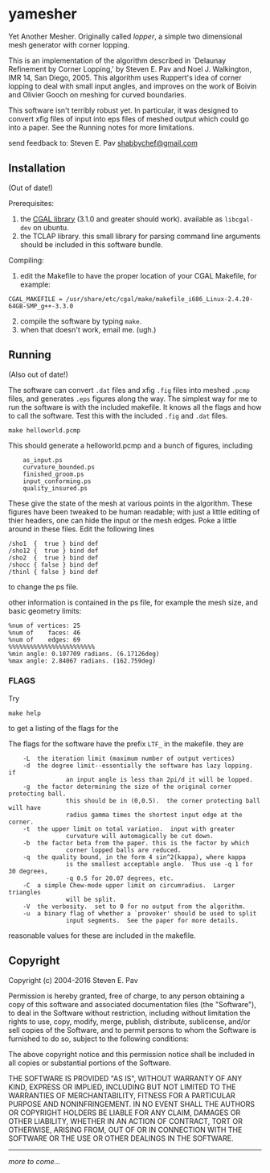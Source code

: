 
# yamesher

Yet Another Mesher. Originally called _lopper_, 
a simple two dimensional mesh generator with corner lopping.

This is an implementation of the algorithm described in 
`Delaunay Refinement by Corner Lopping,' by 
Steven E. Pav and Noel J. Walkington, IMR 14, San Diego, 2005.
This algorithm uses Ruppert's idea of corner lopping to deal
with small input angles, and improves on the work of Boivin
and Olivier Gooch on meshing for curved boundaries.

This software isn't terribly robust yet.  In particular,
it was designed to convert xfig files of input into eps files
of meshed output which could go into a paper.  See the
Running notes for more limitations.

send feedback to:  Steven E. Pav <shabbychef@gmail.com>

## Installation

(Out of date!)

Prerequisites:

1. the [CGAL library](www.cgal.org) (3.1.0 and greater should work). 
available as `libcgal-dev` on ubuntu.
2. the TCLAP library. this small library for parsing
command line arguments should be included in this
software bundle.

Compiling:

1. edit the Makefile to have the proper location of your
CGAL Makefile, for example:
```
CGAL_MAKEFILE = /usr/share/etc/cgal/make/makefile_i686_Linux-2.4.20-64GB-SMP_g++-3.3.0
```
2. compile the software by typing `make`.
3. when that doesn't work, email me. (ugh.)

## Running

(Also out of date!)

The software can convert `.dat` files and xfig `.fig` files into
meshed `.pcmp` files, and generates `.eps` figures along the way.
The simplest way for me to run the software is with the
included makefile. It knows all the flags and how to call
the software. Test this with the included `.fig` and `.dat`
files.

```{bash}
make helloworld.pcmp
```

This should generate a helloworld.pcmp and a bunch of
figures, including

```
	as_input.ps
	curvature_bounded.ps
	finished_groom.ps
	input_conforming.ps
	quality_insured.ps
```

These give the state of the mesh at various points in the algorithm.
These figures have been tweaked to be human readable; with just a little
editing of thier headers, one can hide the input or the mesh edges.
Poke a little around in these files.  Edit the following lines

```
/sho1  {  true } bind def
/sho12 {  true } bind def
/sho2  {  true } bind def
/shocc { false } bind def
/thinl { false } bind def
```

to change the ps file. 

other information is contained in the ps file, for example the mesh
size, and basic geometry limits:

```
%num of vertices: 25
%num of    faces: 46
%num of    edges: 69
%%%%%%%%%%%%%%%%%%%%%%%%
%min angle: 0.107709 radians. (6.17126deg)
%max angle: 2.84067 radians. (162.759deg)
```

### FLAGS

Try
```{bash}
make help
```
to get a listing of the flags for the 

The flags for the software have the prefix `LTF_` in the makefile.
they are

```
	-L 	the iteration limit (maximum number of output vertices)
	-d	the degree limit--essentially the software has lazy lopping. if
				an input angle is less than 2pi/d it will be lopped.
	-g	the factor determining the size of the original corner protecting ball.
				this should be in (0,0.5).  the corner protecting ball will have
				radius gamma times the shortest input edge at the corner.
	-t  the upper limit on total variation.  input with greater
				curvature will automagically be cut down.
	-b	the factor beta from the paper. this is the factor by which
				corner lopped balls are reduced.
	-q	the quality bound, in the form 4 sin^2(kappa), where kappa 
				is the smallest acceptable angle.  Thus use -q 1 for 30 degrees,
				-q 0.5 for 20.07 degrees, etc.
	-C	a simple Chew-mode upper limit on circumradius.  Larger triangles
				will be split.
	-V	the verbosity.  set to 0 for no output from the algorithm.
	-u	a binary flag of whether a `provoker' should be used to split
				input segments.  See the paper for more details.
```

reasonable values for these are included in the makefile.

## Copyright

Copyright (c) 2004-2016 Steven E. Pav

Permission is hereby granted, free of charge, to any person 
obtaining a copy of this software and associated documentation 
files (the "Software"), to deal in the Software without restriction, 
including without limitation the rights to use, copy, modify, merge, 
publish, distribute, sublicense, and/or sell copies of the Software, 
and to permit persons to whom the Software is furnished to do so, 
subject to the following conditions:

The above copyright notice and this permission notice shall be 
included in all copies or substantial portions of the Software.

THE SOFTWARE IS PROVIDED "AS IS", WITHOUT WARRANTY OF ANY KIND, 
EXPRESS OR IMPLIED, INCLUDING BUT NOT LIMITED TO THE WARRANTIES 
OF MERCHANTABILITY, FITNESS FOR A PARTICULAR PURPOSE AND 
NONINFRINGEMENT. IN NO EVENT SHALL THE AUTHORS OR COPYRIGHT HOLDERS 
BE LIABLE FOR ANY CLAIM, DAMAGES OR OTHER LIABILITY, WHETHER IN 
AN ACTION OF CONTRACT, TORT OR OTHERWISE, ARISING FROM, OUT OF OR 
IN CONNECTION WITH THE SOFTWARE OR THE USE OR OTHER DEALINGS IN 
THE SOFTWARE.

------

_more to come..._

